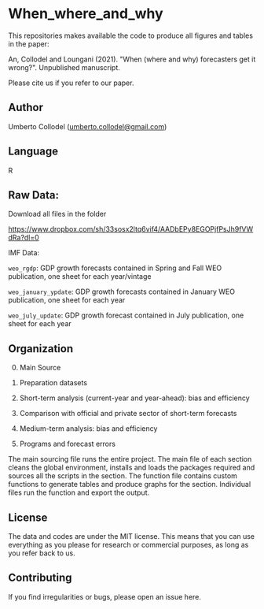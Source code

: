 # When_where_and_why


This repositories makes available the code to produce all figures and tables in the paper:

An, Collodel and Loungani (2021). "When (where and why) forecasters get it wrong?". Unpublished manuscript.

Please cite us if you refer to our paper.

## Author

Umberto Collodel (umberto.collodel@gmail.com)

## Language

R

## Raw Data:

Download all files in the folder

https://www.dropbox.com/sh/33sosx2ltq6vif4/AADbEPy8EGOPjfPsJh9fVWdRa?dl=0

IMF Data:

`weo_rgdp`: GDP growth forecasts contained in Spring and Fall WEO publication, one sheet for each year/vintage 

`weo_january_ypdate`: GDP growth forecasts contained in January WEO publication, one sheet for each year

`weo_july_update`: GDP growth forecast contained in July publication, one sheet for each year




## Organization

0. Main Source

1. Preparation datasets

2. Short-term analysis (current-year and year-ahead): bias and efficiency

3. Comparison with official and private sector of short-term forecasts 

4. Medium-term analysis: bias and efficiency

5. Programs and forecast errors

The main sourcing file runs the entire project.
The main file of each section cleans the global environment, installs and loads the packages required 
and sources all the scripts in the section. The function file contains custom functions to generate tables and produce graphs for the section. Individual files run the function and export the output.


## License

The data and codes are under the MIT license. This means that you can use everything as you please for research or commercial purposes, as long as you refer back to us.

## Contributing

If you find irregularities or bugs, please open an issue here.